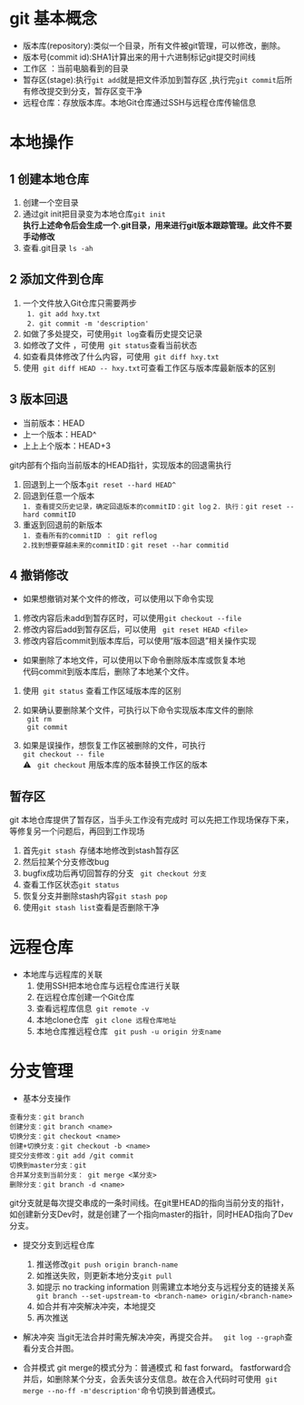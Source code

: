 
# git 基本概念  
* 版本库(repository):类似一个目录，所有文件被git管理，可以修改，删除。  
* 版本号(commit id):SHA1计算出来的用十六进制标记git提交时间线  
* 工作区 ：当前电脑看到的目录  
* 暂存区(stage):执行``` git add ```就是把文件添加到暂存区  ,执行完``` git commit ```后所有修改提交到分支，暂存区变干净
* 远程仓库：存放版本库。本地Git仓库通过SSH与远程仓库传输信息


# 本地操作  
## 1 创建本地仓库  
1. 创建一个空目录
2. 通过git init把目录变为本地仓库```git init ```        
**执行上述命令后会生成一个.git目录，用来进行git版本跟踪管理。此文件不要手动修改**
3. 查看.git目录 ``` ls -ah ```  


## 2 添加文件到仓库  
1. 一个文件放入Git仓库只需要两步   
``` 1. git add hxy.txt```  
``` 2. git commit -m 'description'```    
2. 如做了多处提交，可使用``` git log ```查看历史提交记录  
3. 如修改了文件 ，可使用``` git status```查看当前状态
4. 如查看具体修改了什么内容，可使用``` git diff hxy.txt```  
5. 使用``` git diff HEAD -- hxy.txt```可查看工作区与版本库最新版本的区别  

## 3 版本回退


* 当前版本：HEAD
* 上一个版本：HEAD^
* 上上上个版本：HEAD+3 
 
git内部有个指向当前版本的HEAD指针，实现版本的回退需执行  
1. 回退到上一个版本``` git reset --hard HEAD^  ```  
2. 回退到任意一个版本  
```1. 查看提交历史记录，确定回退版本的commitID：git log```
```2. 执行：git reset --hard commitID```  
3. 重返到回退前的新版本   
```1. 查看所有的commitID ： git reflog```  
```2.找到想要穿越未来的commitID：git reset --har commitid```

## 4 撤销修改  
* 如果想撤销对某个文件的修改，可以使用以下命令实现  
 1. 修改内容后未add到暂存区时，可以使用```git checkout --file ```  
 2. 修改内容后add到暂存区后，可以使用 ``` git reset HEAD <file>```  
 3. 修改内容后commit到版本库后，可以使用“版本回退”相关操作实现  
 
* 如果删除了本地文件，可以使用以下命令删除版本库或恢复本地  
 代码commit到版本库后，删除了本地某个文件。
 
 1. 使用``` git status``` 查看工作区域版本库的区别  
 2. 如果确认要删除某个文件，可执行以下命令实现版本库文件的删除  
 ``` git rm```   
 ``` git commit```  
   
 3. 如果是误操作，想恢复工作区被删除的文件，可执行  
 ```git checkout -- file ```   
 ⚠️ ``` git checkout``` 用版本库的版本替换工作区的版本  
 
 ## 暂存区  
 git 本地仓库提供了暂存区，当手头工作没有完成时 可以先把工作现场保存下来，等修复另一个问题后，再回到工作现场  
 
 1. 首先```git stash ```存储本地修改到stash暂存区  
 2. 然后拉某个分支修改bug
 3. bugfix成功后再切回暂存的分支 ``` git checkout 分支```
 4. 查看工作区状态```git status ```
 5. 恢复分支并删除stash内容```git stash pop ```
 6. 使用```git stash list```查看是否删除干净

 

# 远程仓库 
* 本地库与远程库的关联  
  1. 使用SSH把本地仓库与远程仓库进行关联
  2. 在远程仓库创建一个Git仓库
  3. 查看远程库信息``` git remote -v```
  3. 本地clone仓库 ``` git clone 远程仓库地址```
  4. 本地仓库推远程仓库 ``` git push -u origin 分支name```


# 分支管理
* 基本分支操作  
```
查看分支：git branch
创建分支：git branch <name>
切换分支：git checkout <name>
创建+切换分支：git checkout -b <name>
提交分支修改：git add /git commit
切换到master分支：git
合并某分支到当前分支： git merge <某分支>
删除分支：git branch -d <name>
``` 
git分支就是每次提交串成的一条时间线。在git里HEAD的指向当前分支的指针，如创建新分支Dev时，就是创建了一个指向master的指针，同时HEAD指向了Dev分支。
* 提交分支到远程仓库  
  1. 推送修改```git push origin branch-name ``` 
  2. 如推送失败，则更新本地分支```git pull ```
  3. 如提示 no tracking information 则需建立本地分支与远程分支的链接关系``` git branch --set-upstream-to <branch-name> origin/<branch-name>```
  3. 如合并有冲突解决冲突，本地提交
  4. 再次推送

* 解决冲突
当git无法合并时需先解决冲突，再提交合并。
``` git log --graph```查看分支合并图。

* 合并模式
git merge的模式分为：普通模式 和 fast forward。 fastforward合并后，如删除某个分支，会丢失该分支信息。故在合入代码时可使用``` git merge --no-ff -m'description'```命令切换到普通模式。


